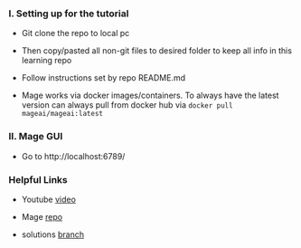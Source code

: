 ### I. Setting up for the tutorial 

- Git clone the repo to local pc

- Then copy/pasted all non-git files to desired folder to keep all info in this learning repo 

- Follow instructions set by repo README.md 

- Mage works via docker images/containers. To always have the latest version can always pull from docker hub via `docker pull mageai/mageai:latest`

### II. Mage GUI

- Go to http://localhost:6789/

### Helpful Links 

* Youtube [video](https://www.youtube.com/watch?v=2SV-av3L3-k&t=1s)

* Mage [repo](https://github.com/mage-ai/mage-zoomcamp)

* solutions [branch](https://github.com/mage-ai/mage-zoomcamp/tree/solutions)